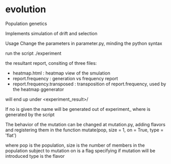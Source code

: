 # evolution
Population genetics 

Implements simulation of drift and selection 

Usage 
Change the parameters in parameter.py, minding the python syntax 

run the script 
./experiment <destination folder> 

the resultant report, consiting of three files: 

- heatmap.html : heatmap view of the smulation 
- report.frequency : generation vs frequency report 
- report.frequency.transposed : transposition of report.frequency, used by the heatmap ggenerator 

will end up under 
<experiment_result>/<destination folder> 

If no <destination folder> is given the name will be generated out of 
experiment_<milliseconds> where <milliseconds> is generated by the script 

The behavior of the mutation can be changed at mutation.py, adding flavors and registering them in the function 
mutate(pop, size = 1, on = True, type = 'flat') 

where 
pop is the population, 
size is the number of members in the population subject to mutation 
on is a flag specifying if mutation will be introduced 
type is the flavor

